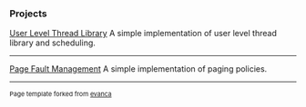 ### Projects 

[User Level Thread Library](https://harb7nger.github.io/User_Level_Thread_Library/)
A simple implementation of user level thread library and scheduling.

---
[Page Fault Management](https://harb7nger.github.io/Page_Fault_Management/)
A simple implementation of paging policies.

---


























<p style="font-size:11px">Page template forked from <a href="https://github.com/evanca/quick-portfolio">evanca</a></p>
<!-- Remove above link if you don't want to attibute -->
